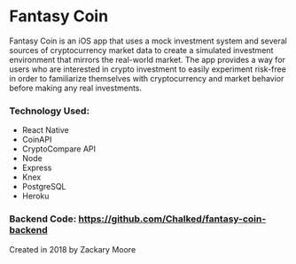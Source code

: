 # Fantasy Coin

Fantasy Coin is an iOS app that uses a mock investment system and several sources of cryptocurrency market data to create a simulated investment environment that mirrors the real-world market. The app provides a way for users who are interested in crypto investment to easily experiment risk-free in order to familiarize themselves with cryptocurrency and market behavior before making any real investments.

### Technology Used:

- React Native
- CoinAPI
- CryptoCompare API
- Node 
- Express
- Knex 
- PostgreSQL
- Heroku 

### Backend Code: https://github.com/Chalked/fantasy-coin-backend

Created in 2018 by Zackary Moore
